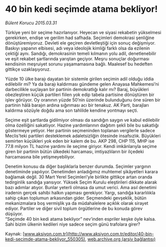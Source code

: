 # 40 bin kedi seçimde atama bekliyor!

*Bülent Korucu 2015.03.31*

<div class="pNewsDetailMainContent" itemprop="articleBody">
 <p>
  Türkiye yeni bir seçime hazırlanıyor. Heyecan ve siyasi rekabetin yükselmesi gerekirken, endişe ve gerilim had safhada. Seçimleri demokrasi şenliğine dönüştüremiyoruz. Devleti ele geçiren devletleştiği için sonuç değişmiyor. Baskıyı yapanın elbisesi, adı veya ideolojik kimliği farklı olsa da ezilenin çektiği aynı. Sandığı, demokrasinin temeli kılmanın yolu adil, denetlenebilir ve eşit rekabet şartlarında yarıştan geçiyor. Meşru sonuçlar doğurması kendisinin meşruiyet sorunu yaşamamasına bağlı. Maalesef bu hedeften gittikçe uzaklaşıyoruz.
 </p>
 <p>
  Yüzde 10 ülke barajı dayatan bir sistemle girilen seçimin adil olduğu iddia edilebilir mi? Ya da barajı kaldırması gündeme gelen Anayasa Mahkemesi’ni darbecilikle suçlayan bir partinin demokratlığı kalır mı? Baraj, büyükleri obezleştiren küçük partileri fiilen yok edip tabela partisine dönüştüren bir işlev görüyor. Oy oranının yüzde 50’nin üzerinde bulunduğunu öne süren bir partinin hâlâ barajın ardına sığınması acı bir tenakuz. AK Parti, barajları kaldırma sözüyle doğdu ama son tahlilde kendine yontmayı seçti.
 </p>
 <p>
  Seçime eşit şartlarda gidilmiyor olması da sandığın saygın ve kabul edilebilir olma özelliğini sakatlıyor. Hazine yardımlarının dağıtım şekli bile bu sakatlığı göstermeye yetiyor. Her partinin seçmeninden toplanan vergilerle sadece Meclis’teki partileri desteklemek adaletsizliğin ötesinde insafsızlık. Büyükleri semirten küçükleri yok eden bir kalem de bu. AKP 298, CHP 115, MHP ise 77.8 milyon TL hazine yardımı ile seçime giriyor. Kendi imkânlarıyla seçime giren bir partinin bütün ülkedeki harcaması, imtiyazlıların bir ilçedeki harcamasına bile yetişmeyebiliyor.
 </p>
 <p>
  Denetim konusu da diğer başlıklarla benzer durumda. Seçimler yargının denetiminde yapılıyor. Denetimden anladığımız muhtemel şikâyetleri karara bağlamak değil. 30 Mart Yerel Seçimleri’yle birlikte gittikçe artan oranda tedirginlik sandığa yansıyor. Yüksek Seçim Kurulu eleştirileri dikkate alarak bazı adımlar atıyor. Bunlar yeterli olmasa da umut verici. Ama asıl denetimi iradenin gerçek sahibi halkın yapması gerekiyor. Yargı, sandığa kararlılıkla sahip çıkan toplumun arkasından gider. Seçmendeki gevşeklik, bütün mekanizmalara boş vermişlik ya da müdahalelere açıklık olarak sirayet ediyor. Partiler ve diğer sivil toplum örgütlerine de bu konuda görev düşüyor.
  <br>
   “Seçimde 40 bin kedi atama bekliyor” nev’inden espriler keşke öyle kalsa. Sahi bizim ülkenin kedileri niye sadece seçim günü trafolara girer?
  </br>
 </p>
</div>


Kaynak: [www.aksiyon.com.tr](http://www.aksiyon.com.tr/editor/40-bin-kedi-secimde-atama-bekliyor_550305), [web.archive.org (arşiv bağlantısı)](http://web.archive.org/web/20150706163701/http://www.aksiyon.com.tr/editor/40-bin-kedi-secimde-atama-bekliyor_550305)
